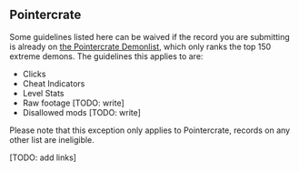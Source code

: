 ## Pointercrate

Some guidelines listed here can be waived if the record you are submitting is already on [the Pointercrate Demonlist](https://pointercrate.com/), which only ranks the top 150 extreme demons. The guidelines this applies to are: 
- Clicks 
- Cheat Indicators
- Level Stats
- Raw footage [TODO: write]
- Disallowed mods [TODO: write]

Please note that this exception only applies to Pointercrate, records on any other list are ineligible.

[TODO: add links]